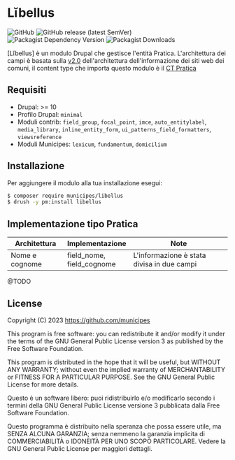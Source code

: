 # Lĭbellus

![GitHub](https://img.shields.io/github/license/municipes/libellus?style=for-the-badge)
![GitHub release (latest SemVer)](https://img.shields.io/github/v/release/municipes/libellus?sort=semver&style=for-the-badge)
![Packagist Dependency Version](https://img.shields.io/packagist/dependency-v/municipes/libellus/drupal/core-recommended?style=for-the-badge)
![Packagist Downloads](https://img.shields.io/packagist/dt/municipes/libellus?style=for-the-badge)

[Lĭbellus] è un modulo Drupal che gestisce l'entità Pratica.
L'architettura dei campi è basata sulla [v2.0](https://docs.google.com/spreadsheets/d/1D4KbaA__xO9x_iBm08KvZASjrrFLYLKX/edit#gid=1529184526)
dell'architettura dell'informazione dei siti web dei comuni,
il content type che importa questo modulo è il [CT Pratica](https://docs.google.com/spreadsheets/d/1D4KbaA__xO9x_iBm08KvZASjrrFLYLKX/edit#gid=493633113)

## Requisiti
- Drupal: >= 10
- Profilo Drupal: `minimal`
- Moduli contrib: `field_group`, `focal_point`, `imce`, `auto_entitylabel`, `media_library`, `inline_entity_form`, `ui_patterns_field_formatters`, `viewsreference`
- Moduli Municipes: `lexicum`, `fundamentum`, `domicilium`

## Installazione
Per aggiungere il modulo alla tua installazione esegui:
```bash
$ composer require municipes/libellus
$ drush -y pm:install libellus
```

## Implementazione tipo Pratica
| Architettura                               | Implementazione                                              | Note                                                                                                                                     |
|--------------------------------------------|--------------------------------------------------------------|------------------------------------------------------------------------------------------------------------------------------------------|
| Nome e cognome                             | field_nome, <br/>field_cognome                               | L'informazione è stata divisa in due campi                                                                                               |
@TODO


## License

Copyright (C) 2023 https://github.com/municipes

This program is free software: you can redistribute it and/or modify it under the terms of the GNU General Public License version 3 as published by the Free Software Foundation.

This program is distributed in the hope that it will be useful, but WITHOUT ANY WARRANTY; without even the implied warranty of MERCHANTABILITY or FITNESS FOR A PARTICULAR PURPOSE. See the GNU General Public License for more details.

Questo è un software libero: puoi ridistribuirlo e/o modificarlo secondo i termini della GNU General Public License versione 3 pubblicata dalla Free Software Foundation.

Questo programma è distribuito nella speranza che possa essere utile, ma SENZA ALCUNA GARANZIA; senza nemmeno la garanzia implicita di COMMERCIABILITÀ o IDONEITÀ PER UNO SCOPO PARTICOLARE. Vedere la GNU General Public License per maggiori dettagli.
